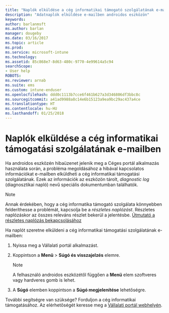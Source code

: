 ```yaml
---
title: "Naplók elküldése a cég informatikai támogató szolgálatának e-mailben | Microsoft Docs"
description: "Adatnaplók elküldése e-mailben androidos eszközön"
keywords: 
author: barlanmsft
ms.author: barlan
manager: dougeby
ms.date: 03/16/2017
ms.topic: article
ms.prod: 
ms.service: microsoft-intune
ms.technology: 
ms.assetid: 85c868e7-8d63-480c-9770-4e99614a5c94
searchScope:
- User help
ROBOTS: 
ms.reviewer: arnab
ms.suite: ems
ms.custom: intune-enduser
ms.openlocfilehash: ddd0c1113b7cce6f461b627a3d346806df3bbc8c
ms.sourcegitcommit: a41ad9988a8c14e6b15123a9ea9bc29ac437a4ce
ms.translationtype: HT
ms.contentlocale: hu-HU
ms.lasthandoff: 01/25/2018
---
```

# <a name="send-logs-to-your-company-support-using-email"></a>Naplók elküldése a cég informatikai támogatási szolgálatának e-mailben

Ha androidos eszközén hibaüzenet jelenik meg a Céges portál alkalmazás használata során, a probléma megoldásához a hibával kapcsolatos információkat e-mailben elküldheti a cég informatikai támogatási szolgálatának. Ezek az információk az eszközön tárolt, _diagnostic log_ (diagnosztikai napló) nevű speciális dokumentumban találhatók.

> [!Note]
> Annak érdekében, hogy a cég informatika támogató szolgálata könnyebben felderíthesse a problémát, kapcsolja be a _részletes naplózást_. Részletes naplózáskor az összes releváns részlet bekerül a jelentésbe. [Útmutató a részletes naplózás bekapcsolásához](use-verbose-logging-to-help-your-it-administrator-fix-device-issues-android.md)

Ha naplót szeretne elküldeni a cég informatikai támogatási szolgálatának e-mailben:

1.  Nyissa meg a Vállalati portál alkalmazást.

2.  Koppintson a **Menü** >  **Súgó és visszajelzés** elemre.

    > [!NOTE]
    > A felhasználó androidos eszközétől függően a **Menü** elem szoftveres vagy hardveres gomb is lehet.

3.  A **Súgó** elemben koppintson a **Súgó megjelenítése** lehetőségre.

További segítségre van szüksége? Forduljon a cég informatikai támogatásához. Az elérhetőségét keresse meg a [Vállalati portál webhelyén](https://portal.manage.microsoft.com#HelpDeskDialog).
